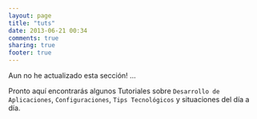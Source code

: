 ```yaml
---
layout: page
title: "tuts"
date: 2013-06-21 00:34
comments: true
sharing: true
footer: true
---
```


Aun no he actualizado esta sección! … 

Pronto aquí encontrarás algunos Tutoriales sobre `Desarrollo de Aplicaciones`, `Configuraciones`, `Tips Tecnológicos` y situaciones del día a día.